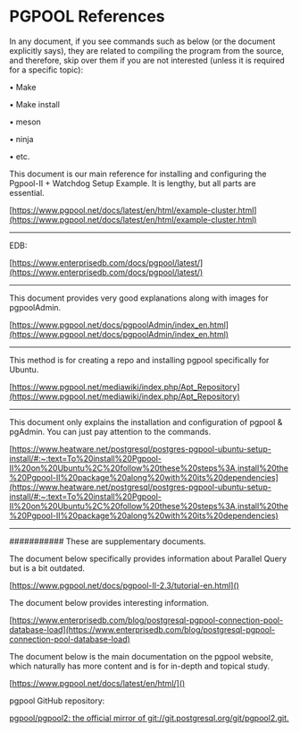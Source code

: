 # PGPOOL References

In any document, if you see commands such as below (or the document explicitly says), they are related to compiling the program from the source, and therefore, skip over them if you are not interested (unless it is required for a specific topic):

•  Make

•  Make install

•  meson

•  ninja

•  etc.

This document is our main reference for installing and configuring the Pgpool-II + Watchdog Setup Example. It is lengthy, but all parts are essential.

[https://www.pgpool.net/docs/latest/en/html/example-cluster.html](https://www.pgpool.net/docs/latest/en/html/example-cluster.html)

---

EDB:

[https://www.enterprisedb.com/docs/pgpool/latest/](https://www.enterprisedb.com/docs/pgpool/latest/)

---

This document provides very good explanations along with images for pgpoolAdmin.

[https://www.pgpool.net/docs/pgpoolAdmin/index_en.html](https://www.pgpool.net/docs/pgpoolAdmin/index_en.html)

---

This method is for creating a repo and installing pgpool specifically for Ubuntu.

[https://www.pgpool.net/mediawiki/index.php/Apt_Repository](https://www.pgpool.net/mediawiki/index.php/Apt_Repository)

---

This document only explains the installation and configuration of pgpool & pgAdmin. You can just pay attention to the commands.

[https://www.heatware.net/postgresql/postgres-pgpool-ubuntu-setup-install/#:~:text=To%20install%20Pgpool-II%20on%20Ubuntu%2C%20follow%20these%20steps%3A,install%20the%20Pgpool-II%20package%20along%20with%20its%20dependencies](https://www.heatware.net/postgresql/postgres-pgpool-ubuntu-setup-install/#:~:text=To%20install%20Pgpool-II%20on%20Ubuntu%2C%20follow%20these%20steps%3A,install%20the%20Pgpool-II%20package%20along%20with%20its%20dependencies)

---

###########
These are supplementary documents.

The document below specifically provides information about Parallel Query but is a bit outdated.

[https://www.pgpool.net/docs/pgpool-II-2.3/tutorial-en.html]()

The document below provides interesting information.

[https://www.enterprisedb.com/blog/postgresql-pgpool-connection-pool-database-load](https://www.enterprisedb.com/blog/postgresql-pgpool-connection-pool-database-load)

The document below is the main documentation on the pgpool website, which naturally has more content and is for in-depth and topical study.

[https://www.pgpool.net/docs/latest/en/html/]()

pgpool GitHub repository:

[pgpool/pgpool2: the official mirror of git://git.postgresql.org/git/pgpool2.git.](https://github.com/pgpool/pgpool2)
